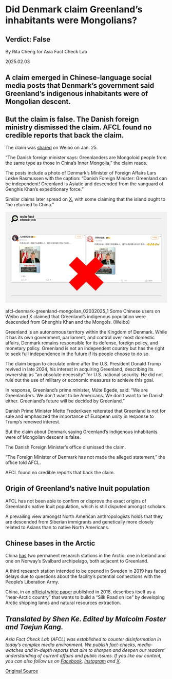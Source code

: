 # Did Denmark claim Greenland’s inhabitants were Mongolians?

## Verdict: False

By Rita Cheng for Asia Fact Check Lab

2025.02.03

## A claim emerged in Chinese-language social media posts that Denmark’s government said Greenland’s indigenous inhabitants were of Mongolian descent.

## But the claim is false. The Danish foreign ministry dismissed the claim. AFCL found no credible reports that back the claim.

The claim was [shared](https://archive.ph/0cNWu) on Weibo on Jan. 25.

“The Danish foreign minister says: Greenlanders are Mongoloid people from the same type as those in China’s Inner Mongolia,” the claim reads.

The posts include a photo of Denmark’s Minister of Foreign Affairs Lars Løkke Rasmussen with the caption: “Danish Foreign Minister: Greenland can be independent! Greenland is Asiatic and descended from the vanguard of Genghis Khan’s expeditionary force.”

Similar claims later spread on [X](https://archive.ph/FeRn5), with some claiming that the island ought to “be returned to China.”

![Some Chinese users on Weibo and X claimed that Greenland’s indigenous population were descended from Ghenghis Khan and the Mongols.](images/XJTI6NINFRB6HFBHXU74NEJKGY.PNG)

afcl-denmark-greenland-mongolian\_02032025\_1 Some Chinese users on Weibo and X claimed that Greenland’s indigenous population were descended from Ghenghis Khan and the Mongols. (Weibo)

Greenland is an autonomous territory within the Kingdom of Denmark. While it has its own government, parliament, and control over most domestic affairs, Denmark remains responsible for its defense, foreign policy, and monetary policy. Greenland is not an independent country but has the right to seek full independence in the future if its people choose to do so.

The claim began to circulate online after the U.S. President Donald Trump revived in late 2024, his interest in acquiring Greenland, describing its ownership as “an absolute necessity” for U.S. national security. He did not rule out the use of military or economic measures to achieve this goal.

In response, Greenland’s prime minister, Múte Egede, said: “We are Greenlanders. We don’t want to be Americans. We don’t want to be Danish either. Greenland’s future will be decided by Greenland.”

Danish Prime Minister Mette Frederiksen reiterated that Greenland is not for sale and emphasized the importance of European unity in response to Trump’s renewed interest.

But the claim about Denmark saying Greenland’s indigenous inhabitants were of Mongolian descent is false.

The Danish Foreign Minister’s office dismissed the claim.

“The Foreign Minister of Denmark has not made the alleged statement,” the office told AFCL.

AFCL found no credible reports that back the claim.

## Origin of Greenland’s native Inuit population

AFCL has not been able to confirm or disprove the exact origins of Greenland’s native Inuit population, which is still disputed amongst scholars.

A prevailing view amongst North American anthropologists holds that they are descended from Siberian immigrants and genetically more closely related to Asians than to native North Americans.

## Chinese bases in the Arctic

China [has](https://features.csis.org/hiddenreach/china-polar-research-facility/) two permanent research stations in the Arctic: one in Iceland and one on Norway’s Svalbard archipelago, both adjacent to Greenland.

A third research station intended to be opened in Sweden in 2019 has faced delays due to questions about the facility’s potential connections with the People’s Liberation Army.

China, in an [official white paper](https://www.gov.cn/zhengce/2018-01/26/content_5260891.htm) published in 2018, describes itself as a “near-Arctic country” that wants to build a “Silk Road on ice” by developing Arctic shipping lanes and natural resources extraction.

## *Translated by Shen Ke. Edited by Malcolm Foster and Taejun Kang.*

*Asia Fact Check Lab (AFCL) was established to counter disinformation in today’s complex media environment. We publish fact-checks, media-watches and in-depth reports that aim to sharpen and deepen our readers’ understanding of current affairs and public issues. If you like our content, you can also follow us on* [*Facebook*](https://www.facebook.com/asiafactchecklabcn)*,* [*Instagram*](https://www.instagram.com/asiafactchecklab/) *and* [*X*](https://twitter.com/AFCL_eng)*.*



[Original Source](https://www.rfa.org/english/factcheck/2025/02/03/afcl-denmark-greenland-mongolia-fact-check/)